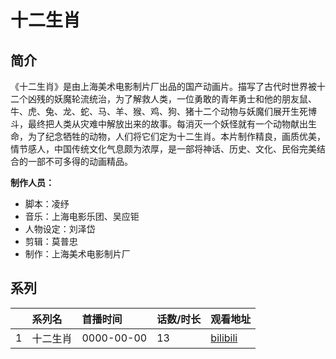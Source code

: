# 十二生肖


## 简介

《十二生肖》是由上海美术电影制片厂出品的国产动画片。描写了古代时世界被十二个凶残的妖魔轮流统治，为了解救人类，一位勇敢的青年勇士和他的朋友鼠、牛、虎、兔、龙、蛇、马、羊、猴、鸡、狗、猪十二个动物与妖魔们展开生死博斗，最终把人类从灾难中解放出来的故事。每消灭一个妖怪就有一个动物献出生命，为了纪念牺牲的动物，人们将它们定为十二生肖。本片制作精良，画质优美，情节感人，中国传统文化气息颇为浓厚，是一部将神话、历史、文化、民俗完美结合的一部不可多得的动画精品。

**制作人员：**
- 脚本：凌纾
- 音乐：上海电影乐团、吴应钜
- 人物设定：刘泽岱
- 剪辑：莫普忠
- 制作：上海美术电影制片厂



## 系列

|     |   系列名   |   首播时间  | 话数/时长  | 观看地址 |
|:---  |:------    |:----      |:---       |:---  |
| 1 | 十二生肖 | 0000-00-00 | 13 | [bilibili](https://www.bilibili.com/bangumi/play/ss38183)  |



